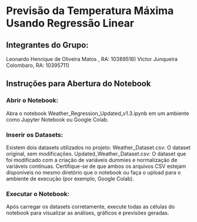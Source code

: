 # Previsão da Temperatura Máxima Usando Regressão Linear
## Integrantes do Grupo:
Leonardo Henrique de Oliveira Matos , RA: 10389516)
Victor Junqueira Colombaro, RA: 10395711)

## Instruções para Abertura do Notebook
### Abrir o Notebook:

Abra o notebook Weather_Regression_Updated_v1.3.ipynb em um ambiente como Jupyter Notebook ou Google Colab.
### Inserir os Datasets:

Existem dois datasets utilizados no projeto:
Weather_Dataset.csv: O dataset original, sem modificações.
Updated_Weather_Dataset.csv: O dataset que foi modificado com a criação de variáveis dummies e normalização de variáveis contínuas.
Certifique-se de que ambos os arquivos CSV estejam disponíveis no mesmo diretório que o notebook ou faça o upload para o ambiente de execução (por exemplo, Google Colab).

### Executar o Notebook:

Após carregar os datasets corretamente, execute todas as células do notebook para visualizar as análises, gráficos e previsões geradas.
